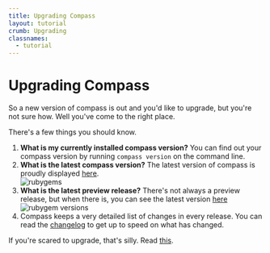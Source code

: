 ```yaml
---
title: Upgrading Compass
layout: tutorial
crumb: Upgrading
classnames:
  - tutorial
---
```

Upgrading Compass
=================
So a new version of compass is out and you'd like to upgrade, but you're not sure how.
Well you've come to the right place.

There's a few things you should know.

1. **What is my currently installed compass version?**
   You can find out your compass version by running `compass version`
   on the command line.
2. **What is the latest compass version?**
   The latest version of compass is proudly displayed [here](https://rubygems.org/gems/compass).
   <br>
   ![rubygems](http://img.skitch.com/20101116-xkd9mtmqearh5mwhca33pa5yyy.png)
3. **What is the latest preview release?** There's not always a preview release,
   but when there is, you can see the latest version [here](https://rubygems.org/gems/compass)
   <br>
   ![rubygem versions](http://img.skitch.com/20101116-d3j5hf8ishb9x5249et8b6i23i.png)
4. Compass keeps a very detailed list of changes in every release. You can read
   the [changelog](/docs/CHANGELOG/) to get up to speed on what has changed.

If you're scared to upgrade, that's silly. Read [this](./im-scared/).
